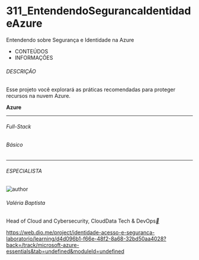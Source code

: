 # 311_EntendendoSegurancaIdentidadeAzure
Entendendo sobre Segurança e Identidade na Azure



- CONTEÚDOS
- INFORMAÇÕES

###### DESCRIÇÃO

Esse projeto você explorará as práticas recomendadas para proteger recursos na nuvem Azure.

**Azure**

------

###### Full-Stack

###### Básico

------

###### ESPECIALISTA

![author](https://hermes.dio.me/users/author/photos/2e32d816-c681-49ef-8637-213cc75b26d1.jpeg)

###### Valéria Baptista

Head of Cloud and Cybersecurity, CloudData Tech & DevOps[**](https://www.linkedin.com/in/valeriabaptista/)



https://web.dio.me/project/identidade-acesso-e-seguranca-laboratorio/learning/d4d096b1-f66e-48f2-8a68-32bd50aa4028?back=/track/microsoft-azure-essentials&tab=undefined&moduleId=undefined



